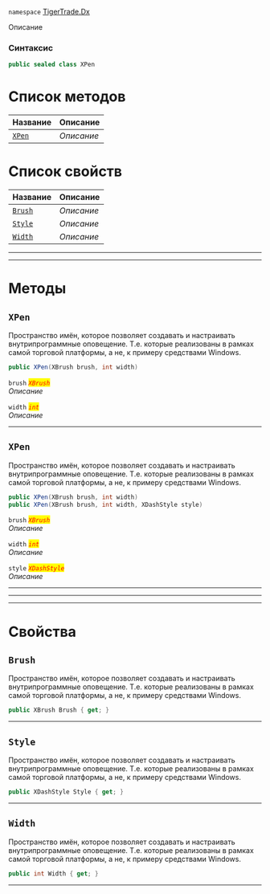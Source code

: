 
`namespace` [TigerTrade.Dx](../TigerTrade.Dx.md)


Описание

### Синтаксис
```csharp
public sealed class XPen
```


# Список методов
| Название | Описание |
| --- | --- |
| [`XPen`](./XPen.cs/Методы/XPen.md) | *Описание* |

# Список свойств
| Название | Описание |
| --- | --- |
| [`Brush`](./XPen.cs/Свойства/Brush.md) | *Описание* |
| [`Style`](./XPen.cs/Свойства/Style.md) | *Описание* |
| [`Width`](./XPen.cs/Свойства/Width.md) | *Описание* |





***  
***  
# Методы

## `XPen`
Пространство имён, которое позволяет создавать и настраивать внутрипрограммные оповещение. Т.е. которые реализованы в рамках самой торговой платформы, а не, к примеру средствами Windows.

```csharp
public XPen(XBrush brush, int width)
```

`brush` <mark style="color:red;">*`XBrush`*</mark>  
 *Описание*  

`width` <mark style="color:red;">*`int`*</mark>  
 *Описание*  


***  

## `XPen`
Пространство имён, которое позволяет создавать и настраивать внутрипрограммные оповещение. Т.е. которые реализованы в рамках самой торговой платформы, а не, к примеру средствами Windows.

```csharp
public XPen(XBrush brush, int width)
public XPen(XBrush brush, int width, XDashStyle style)
```

`brush` <mark style="color:red;">*`XBrush`*</mark>  
 *Описание*  

`width` <mark style="color:red;">*`int`*</mark>  
 *Описание*  

`style` <mark style="color:red;">*`XDashStyle`*</mark>  
 *Описание*  


***  
***  
 ***  
# Свойства

## `Brush`
Пространство имён, которое позволяет создавать и настраивать внутрипрограммные оповещение. Т.е. которые реализованы в рамках самой торговой платформы, а не, к примеру средствами Windows.

```csharp
public XBrush Brush { get; }
```  
***

## `Style`
Пространство имён, которое позволяет создавать и настраивать внутрипрограммные оповещение. Т.е. которые реализованы в рамках самой торговой платформы, а не, к примеру средствами Windows.

```csharp
public XDashStyle Style { get; }
```  
***

## `Width`
Пространство имён, которое позволяет создавать и настраивать внутрипрограммные оповещение. Т.е. которые реализованы в рамках самой торговой платформы, а не, к примеру средствами Windows.

```csharp
public int Width { get; }
```  
***

